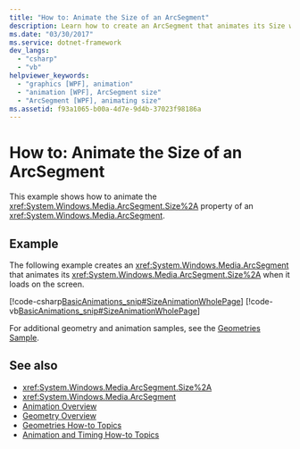 ```yaml
---
title: "How to: Animate the Size of an ArcSegment"
description: Learn how to create an ArcSegment that animates its Size when it loads on the screen with several provided code examples.
ms.date: "03/30/2017"
ms.service: dotnet-framework
dev_langs:
  - "csharp"
  - "vb"
helpviewer_keywords:
  - "graphics [WPF], animation"
  - "animation [WPF], ArcSegment size"
  - "ArcSegment [WPF], animating size"
ms.assetid: f93a1065-b00a-4d7e-9d4b-37023f98186a
---
```

# How to: Animate the Size of an ArcSegment

This example shows how to animate the <xref:System.Windows.Media.ArcSegment.Size%2A> property of an <xref:System.Windows.Media.ArcSegment>.

## Example

The following example creates an <xref:System.Windows.Media.ArcSegment> that animates its <xref:System.Windows.Media.ArcSegment.Size%2A> when it loads on the screen.

[!code-csharp[BasicAnimations_snip#SizeAnimationWholePage](~/samples/snippets/csharp/VS_Snippets_Wpf/BasicAnimations_snip/CSharp/SizeAnimationExample.cs#sizeanimationwholepage)]
[!code-vb[BasicAnimations_snip#SizeAnimationWholePage](~/samples/snippets/visualbasic/VS_Snippets_Wpf/BasicAnimations_snip/VisualBasic/SizeAnimationExample.vb#sizeanimationwholepage)]

For additional geometry and animation samples, see the [Geometries Sample](https://github.com/Microsoft/WPF-Samples/tree/master/Graphics/Geometry).

## See also

- <xref:System.Windows.Media.ArcSegment.Size%2A>
- <xref:System.Windows.Media.ArcSegment>
- [Animation Overview](animation-overview.md)
- [Geometry Overview](geometry-overview.md)
- [Geometries How-to Topics](geometries-how-to-topics.md)
- [Animation and Timing How-to Topics](animation-and-timing-how-to-topics.md)
